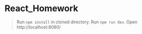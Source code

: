 # React_Homework

> Run ``npm install`` in cloned directory.
> Run ``npm run dev``.
> Open http://localhost:8080/
